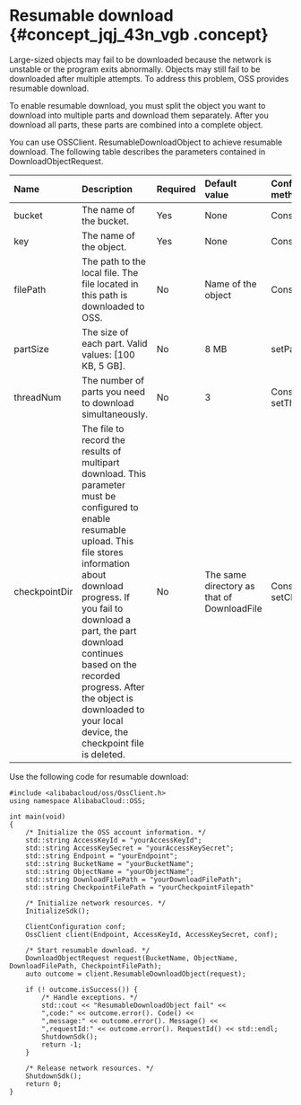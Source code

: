 # Resumable download {#concept_jqj_43n_vgb .concept}

Large-sized objects may fail to be downloaded because the network is unstable or the program exits abnormally. Objects may still fail to be downloaded after multiple attempts. To address this problem, OSS provides resumable download.

To enable resumable download, you must split the object you want to download into multiple parts and download them separately. After you download all parts, these parts are combined into a complete object.

You can use OSSClient. ResumableDownloadObject to achieve resumable download. The following table describes the parameters contained in DownloadObjectRequest.

|Name|Description|Required|Default value|Configuration method|
|:---|:----------|:-------|:------------|:-------------------|
|bucket|The name of the bucket.|Yes|None|Constructor|
|key|The name of the object.|Yes|None|Constructor|
|filePath|The path to the local file. The file located in this path is downloaded to OSS.|No|Name of the object|Constructor|
|partSize|The size of each part. Valid values: \[100 KB, 5 GB\].|No|8 MB|setPartSize|
|threadNum|The number of parts you need to download simultaneously.|No|3|Constructor or setThreadNum|
|checkpointDir|The file to record the results of multipart download. This parameter must be configured to enable resumable upload. This file stores information about download progress. If you fail to download a part, the part download continues based on the recorded progress. After the object is downloaded to your local device, the checkpoint file is deleted.|No|The same directory as that of DownloadFile|Constructor or setCheckpointDir|

Use the following code for resumable download:

```
#include <alibabacloud/oss/OssClient.h>
using namespace AlibabaCloud::OSS;

int main(void)
{
    /* Initialize the OSS account information. */
    std::string AccessKeyId = "yourAccessKeyId";
    std::string AccessKeySecret = "yourAccessKeySecret";
    std::string Endpoint = "yourEndpoint";
    std::string BucketName = "yourBucketName";
    std::string ObjectName = "yourObjectName";
    std::string DownloadFilePath = "yourDownloadFilePath";
    std::string CheckpointFilePath = "yourCheckpointFilepath"
 
    /* Initialize network resources. */
    InitializeSdk();

    ClientConfiguration conf;
    OssClient client(Endpoint, AccessKeyId, AccessKeySecret, conf);
 
    /* Start resumable download. */
    DownloadObjectRequest request(BucketName, ObjectName, DownloadFilePath, CheckpointFilePath);
    auto outcome = client.ResumableDownloadObject(request);
  
    if (! outcome.isSuccess()) {
        /* Handle exceptions. */
        std::cout << "ResumableDownloadObject fail" <<
        ",code:" << outcome.error(). Code() <<
        ",message:" << outcome.error(). Message() <<
        ",requestId:" << outcome.error(). RequestId() << std::endl;
        ShutdownSdk();
        return -1;
    }

    /* Release network resources. */
    ShutdownSdk();
    return 0;
}
```

